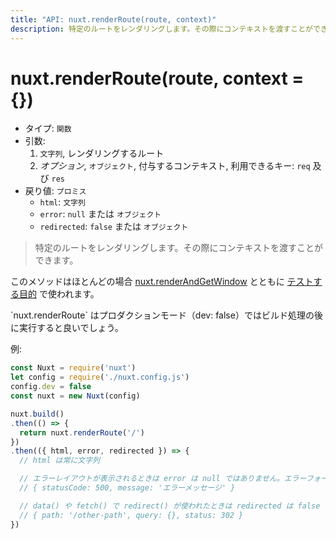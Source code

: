 ```yaml
---
title: "API: nuxt.renderRoute(route, context)"
description: 特定のルートをレンダリングします。その際にコンテキストを渡すことができます。
---
```


<!-- title: "API: nuxt.renderRoute(route, context)" -->
<!-- description: Render a specific route with a given context. -->

# nuxt.renderRoute(route, context = {})

<!-- - Type: `Function` -->
<!-- - Arguments: -->
<!--   1. `String`, route to render -->
<!--   2. *Optional*, `Object`, context given, available keys: `req` & `res` -->
<!-- - Returns: `Promise` -->
<!--   - `html`: `String` -->
<!--   - `error`: `null` or `Object` -->
<!--   - `redirected`: `false` or `Object` -->

- タイプ: `関数`
- 引数:
  1. `文字列`, レンダリングするルート
  2. *オプション*, `オブジェクト`, 付与するコンテキスト, 利用できるキー: `req` 及び `res`
- 戻り値: `プロミス`
  - `html`: `文字列`
  - `error`: `null` または `オブジェクト`
  - `redirected`: `false` または `オブジェクト`

<!-- \> Render a specific route with a given context. -->

> 特定のルートをレンダリングします。その際にコンテキストを渡すことができます。

<!-- This method should be used mostly for [test purposes](guide/development-tools#end-to-end-testing) as well with [nuxt.renderAndGetWindow](/api/nuxt-render-and-get-window). -->

このメソッドはほとんどの場合 [nuxt.renderAndGetWindow](/api/nuxt-render-and-get-window) とともに [テストする目的](guide/development-tools#エンドツーエンドテスト) で使われます。

<!-- <p class="Alert Alert--info">`nuxt.renderRoute` should be executed after the build process in production mode (dev: false).</p> -->

<p class="Alert Alert--info">`nuxt.renderRoute` はプロダクションモード（dev: false）ではビルド処理の後に実行すると良いでしょう。</p>

<!-- Example: -->

例:

<!-- ```js -->
<!-- const Nuxt = require('nuxt') -->
<!-- let config = require('./nuxt.config.js') -->
<!-- config.dev = false -->
<!-- const nuxt = new Nuxt(config) -->

<!-- nuxt.build() -->
<!-- .then(() => { -->
<!--   return nuxt.renderRoute('/') -->
<!-- }) -->
<!-- .then(({ html, error, redirected }) => { -->
<!--   // html will be always a string -->

<!--   // error not null when the error layout is displayed, the error format is: -->
<!--   // { statusCode: 500, message: 'My error message' } -->

<!--   // redirected is not false when redirect() has been used in data() or fetch() -->
<!--   // { path: '/other-path', query: {}, status: 302 } -->
<!-- }) -->
<!-- ``` -->

```js
const Nuxt = require('nuxt')
let config = require('./nuxt.config.js')
config.dev = false
const nuxt = new Nuxt(config)

nuxt.build()
.then(() => {
  return nuxt.renderRoute('/')
})
.then(({ html, error, redirected }) => {
  // html は常に文字列

  // エラーレイアウトが表示されるときは error は null ではありません。エラーフォーマットは下記:
  // { statusCode: 500, message: 'エラーメッセージ' }

  // data() や fetch() で redirect() が使われたときは redirected は false ではありません
  // { path: '/other-path', query: {}, status: 302 }
})
```
